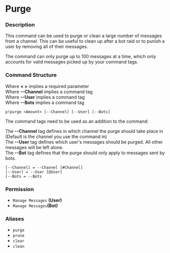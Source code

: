 # Purge

### Description

This command can be used to purge or clean a large number of messages from a channel. This can be useful to clean up after a bot raid or to punish a user by removing all of their messages.

The command can only purge up to 100 messages at a time, which only accounts for valid messages picked up by your command tags.

### Command Structure

Where **&lt; &gt;** implies a required parameter  
Where **--Channel** implies a command tag   
Where **--User** implies a command tag  
Where **--Bots** implies a command tag

```text
p!purge <Amount> [--Channel] [--User] [--Bots]
```

The command tags need to be used as an addition to the command:

The **--Channel** tag defines in which channel the purge should take place in \(Default is the channel you use the command in\)  
The **--User** tag defines which user's messages should be purged. All other messages will be left alone.  
The **--Bot** tag defines that the purge should only apply to messages sent by bots.

```text
[--Channel] = --Channel [#Channel]
[--User] = --User [@User]
[--Bots = --Bots
```

### **Permission**

* `Manage Messages` **\(User\)**
* `Manage Messages`**\(Bot\)**

### Aliases

* `purge`
* `prune`
* `clear`
* `clean`

